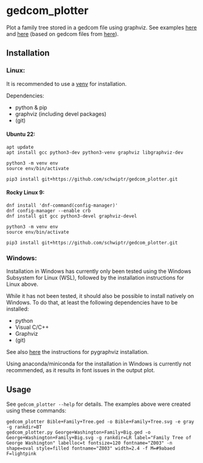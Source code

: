 # gedcom_plotter

Plot a family tree stored in a gedcom file using graphviz.
See examples [here](examples/Bible+Family+Tree.svg?raw=true) and [here](examples/George+Washington+Family+Big.svg?raw=true) (based on gedcom files from [here](https://sourceforge.net/projects/godskingsheroes)).

## Installation

### Linux:

It is recommended to use a [venv](https://docs.python.org/3/library/venv.html) for installation.

Dependencies:
- python & pip
- graphviz (including devel packages)
- (git)

#### Ubuntu 22:

    apt update
    apt install gcc python3-dev python3-venv graphviz libgraphviz-dev

    python3 -m venv env
    source env/bin/activate

    pip3 install git+https://github.com/schwiptr/gedcom_plotter.git

#### Rocky Linux 9:

    dnf install 'dnf-command(config-manager)'
    dnf config-manager --enable crb
    dnf install git gcc python3-devel graphviz-devel

    python3 -m venv env
    source env/bin/activate

    pip3 install git+https://github.com/schwiptr/gedcom_plotter.git

### Windows:

Installation in Windows has currently only been tested using the Windows Subsystem for Linux (WSL), followed by the installation instructions for Linux above.

While it has not been tested, it should also be possible to install natively on Windows.
To do that, at least the following dependencies have to be installed:
- python
- Visual C/C++
- Graphviz
- (git)

See also [here](https://pygraphviz.github.io/documentation/stable/install.html#windows) the instructions for pygraphviz installation.

Using anaconda/miniconda for the installation in Windows is currently not recommended, as it results in font issues in the output plot.

## Usage
See `gedcom_plotter --help` for details.
The examples above were created using these commands:

    gedcom_plotter Bible+Family+Tree.ged -o Bible+Family+Tree.svg -e gray -g rankdir=BT
    gedcom_plotter.py George+Washington+Family+Big.ged -o George+Washington+Family+Big.svg -g rankdir=LR label="Family Tree of George Washington" labelloc=t fontsize=120 fontname="Z003" -n shape=oval style=filled fontname="Z003" width=2.4 -f M=#9abaed F=lightpink
